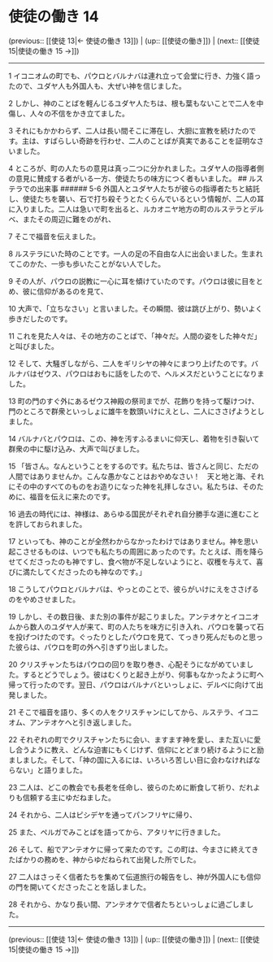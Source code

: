# 使徒の働き 14

(previous:: [[使徒 13|← 使徒の働き 13]]) | (up:: [[使徒の働き]]) | (next:: [[使徒 15|使徒の働き 15 →]])

***


1 イコニオムの町でも、パウロとバルナバは連れ立って会堂に行き、力強く語ったので、ユダヤ人も外国人も、大ぜい神を信じました。 

2 しかし、神のことばを軽んじるユダヤ人たちは、根も葉もないことで二人を中傷し、人々の不信をかき立てました。 

3 それにもかかわらず、二人は長い間そこに滞在し、大胆に宣教を続けたのです。主は、すばらしい奇跡を行わせ、二人のことばが真実であることを証明なさいました。 

4 ところが、町の人たちの意見は真っ二つに分かれました。ユダヤ人の指導者側の意見に賛成する者がいる一方、使徒たちの味方につく者もいました。 ## ルステラでの出来事 ###### 5-6 外国人とユダヤ人たちが彼らの指導者たちと結託し、使徒たちを襲い、石で打ち殺そうとたくらんでいるという情報が、二人の耳に入りました。二人は急いで町を出ると、ルカオニヤ地方の町のルステラとデルベ、またその周辺に難をのがれ、 

7 そこで福音を伝えました。 

8 ルステラにいた時のことです。一人の足の不自由な人に出会いました。生まれてこのかた、一歩も歩いたことがない人でした。 

9 その人が、パウロの説教に一心に耳を傾けていたのです。パウロは彼に目をとめ、彼に信仰があるのを見て、 

10 大声で、「立ちなさい」と言いました。その瞬間、彼は跳び上がり、勢いよく歩きだしたのです。 

11 これを見た人々は、その地方のことばで、「神々だ。人間の姿をした神々だ」と叫びました。 

12 そして、大騒ぎしながら、二人をギリシヤの神々にまつり上げたのです。バルナバはゼウス、パウロはおもに話をしたので、ヘルメスだということになりました。 

13 町の門のすぐ外にあるゼウス神殿の祭司までが、花飾りを持って駆けつけ、門のところで群衆といっしょに雄牛を数頭いけにえとし、二人にささげようとしました。 

14 バルナバとパウロは、この、神を汚すふるまいに仰天し、着物を引き裂いて群衆の中に駆け込み、大声で叫びました。 

15 「皆さん。なんということをするのです。私たちは、皆さんと同じ、ただの人間ではありませんか。こんな愚かなことはおやめなさい！　天と地と海、それにその中のすべてのものをお造りになった神を礼拝しなさい。私たちは、そのために、福音を伝えに来たのです。 

16 過去の時代には、神様は、あらゆる国民がそれぞれ自分勝手な道に進むことを許しておられました。 

17 といっても、神のことが全然わからなかったわけではありません。神を思い起こさせるものは、いつでも私たちの周囲にあったのです。たとえば、雨を降らせてくださったのも神ですし、食べ物が不足しないようにと、収穫を与えて、喜びに満たしてくださったのも神なのです。」 

18 こうしてパウロとバルナバは、やっとのことで、彼らがいけにえをささげるのをやめさせました。 

19 しかし、その数日後、また別の事件が起こりました。アンテオケとイコニオムから数人のユダヤ人が来て、町の人たちを味方に引き入れ、パウロを襲って石を投げつけたのです。ぐったりとしたパウロを見て、てっきり死んだものと思った彼らは、パウロを町の外へ引きずり出しました。 

20 クリスチャンたちはパウロの回りを取り巻き、心配そうにながめていました。するとどうでしょう。彼はむくりと起き上がり、何事もなかったように町へ帰って行ったのです。翌日、パウロはバルナバといっしょに、デルベに向けて出発しました。 

21 そこで福音を語り、多くの人をクリスチャンにしてから、ルステラ、イコニオム、アンテオケへと引き返しました。 

22 それぞれの町でクリスチャンたちに会い、ますます神を愛し、また互いに愛し合うように教え、どんな迫害にもくじけず、信仰にとどまり続けるようにと励ましました。そして、「神の国に入るには、いろいろ苦しい目に会わなければならない」と語りました。 

23 二人は、どこの教会でも長老を任命し、彼らのために断食して祈り、だれよりも信頼する主にゆだねました。 

24 それから、二人はピシデヤを通ってパンフリヤに帰り、 

25 また、ペルガでみことばを語ってから、アタリヤに行きました。 

26 そして、船でアンテオケに帰って来たのです。この町は、今まさに終えてきたばかりの務めを、神からゆだねられて出発した所でした。 

27 二人はさっそく信者たちを集めて伝道旅行の報告をし、神が外国人にも信仰の門を開いてくださったことを話しました。 

28 それから、かなり長い間、アンテオケで信者たちといっしょに過ごしました。

***

(previous:: [[使徒 13|← 使徒の働き 13]]) | (up:: [[使徒の働き]]) | (next:: [[使徒 15|使徒の働き 15 →]])
